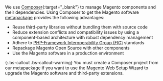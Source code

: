 We use [Composer](https://getcomposer.org/){:target="_blank"} to manage Magento components and their dependencies. Using Composer to get the Magento software [metapackage](https://glossary.magento.com/metapackage) provides the following advantages:

-   Reuse third-party libraries without bundling them with source code
-   Reduce extension conflicts and compatibility issues by using a component-based architecture with robust dependency management
-   Adhere to [PHP-Framework Interoperability Group (FIG)](https://www.php-fig.org/) standards
-   Repackage Magento Open Source with other components
-   Use the Magento software in a production environment

{:.bs-callout .bs-callout-warning}
You must create a Composer project from our metapackage if you want to use the Magento Web Setup Wizard to upgrade the Magento software and third-party extensions.
